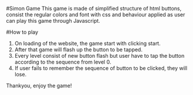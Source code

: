 #Simon Game
This game is made of simplified structure of html buttons,
consist the regular colors and font with css and
behaviour applied as user can play this game through Javascript.

#How to play
1. On loading of the website, the game start with clicking start.
2. After that game will flash up the button to be tapped.
3. Every level consist of new button flash but user have to tap the button according to the sequence from level 0.
4. If user fails to remember the sequence of button to be clicked, they will lose.

Thankyou, enjoy the game!
